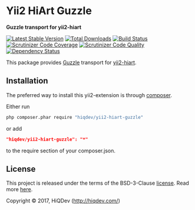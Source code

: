 # Yii2 HiArt Guzzle

**Guzzle transport for yii2-hiart**

[![Latest Stable Version](https://poser.pugx.org/hiqdev/yii2-hiart-guzzle/v/stable)](https://packagist.org/packages/hiqdev/yii2-hiart-guzzle)
[![Total Downloads](https://poser.pugx.org/hiqdev/yii2-hiart-guzzle/downloads)](https://packagist.org/packages/hiqdev/yii2-hiart-guzzle)
[![Build Status](https://img.shields.io/travis/hiqdev/yii2-hiart-guzzle.svg)](https://travis-ci.org/hiqdev/yii2-hiart-guzzle)
[![Scrutinizer Code Coverage](https://img.shields.io/scrutinizer/coverage/g/hiqdev/yii2-hiart-guzzle.svg)](https://scrutinizer-ci.com/g/hiqdev/yii2-hiart-guzzle/)
[![Scrutinizer Code Quality](https://img.shields.io/scrutinizer/g/hiqdev/yii2-hiart-guzzle.svg)](https://scrutinizer-ci.com/g/hiqdev/yii2-hiart-guzzle/)
[![Dependency Status](https://www.versioneye.com/php/hiqdev:yii2-hiart-guzzle/dev-master/badge.svg)](https://www.versioneye.com/php/hiqdev:yii2-hiart-guzzle/dev-master)

This package provides [Guzzle](https://github.com/guzzle/guzzle) transport
for [yii2-hiart](https://github.com/hiqdev/yii2-hiart).

## Installation

The preferred way to install this yii2-extension is through [composer](http://getcomposer.org/download/).

Either run

```sh
php composer.phar require "hiqdev/yii2-hiart-guzzle"
```

or add

```json
"hiqdev/yii2-hiart-guzzle": "*"
```

to the require section of your composer.json.

## License

This project is released under the terms of the BSD-3-Clause [license](LICENSE).
Read more [here](http://choosealicense.com/licenses/bsd-3-clause).

Copyright © 2017, HiQDev (http://hiqdev.com/)
